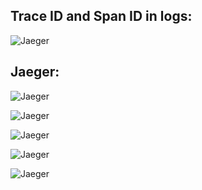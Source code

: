 ## Trace ID and Span ID in logs:
![Jaeger](https://firebasestorage.googleapis.com/v0/b/github-readme-content.appspot.com/o/traceid_and_spanid_in_logs.png?alt=media&token=17bf3fba-2aa1-422d-a694-fe2ced54a294&_gl=1*1w3qkgn*_ga*MjAxOTg3ODU3Mi4xNjg1ODU4Nzkz*_ga_CW55HF8NVT*MTY5ODYxNTM2Ni4xOS4xLjE2OTg2MTU2MDIuNjAuMC4w)


## Jaeger:

![Jaeger](https://firebasestorage.googleapis.com/v0/b/github-readme-content.appspot.com/o/Screenshot%20(164).png?alt=media&token=0c96fe7b-656b-4dbb-9cf7-5a8958b0deb9&_gl=1*1uzbw5d*_ga*MjAxOTg3ODU3Mi4xNjg1ODU4Nzkz*_ga_CW55HF8NVT*MTY5ODE1MTc2NS4xNC4xLjE2OTgxNTIzMTYuMzcuMC4w)

![Jaeger](https://firebasestorage.googleapis.com/v0/b/github-readme-content.appspot.com/o/Screenshot%20(165).png?alt=media&token=91995875-e5ae-4e89-b5b7-d4d205e63d6b&_gl=1*1xs8ag8*_ga*MjAxOTg3ODU3Mi4xNjg1ODU4Nzkz*_ga_CW55HF8NVT*MTY5ODE1MTc2NS4xNC4xLjE2OTgxNTIzMzkuMTQuMC4w)

![Jaeger](https://firebasestorage.googleapis.com/v0/b/github-readme-content.appspot.com/o/Screenshot%20(166).png?alt=media&token=82fc734c-eb88-4e67-a076-205ea96d82c1&_gl=1*pgvpyt*_ga*MjAxOTg3ODU3Mi4xNjg1ODU4Nzkz*_ga_CW55HF8NVT*MTY5ODE1MTc2NS4xNC4xLjE2OTgxNTIzNTUuNjAuMC4w)

![Jaeger](https://firebasestorage.googleapis.com/v0/b/github-readme-content.appspot.com/o/Screenshot%20(167).png?alt=media&token=0e53c4ee-7bd8-46a5-ba21-58e082180e03&_gl=1*g4yf5z*_ga*MjAxOTg3ODU3Mi4xNjg1ODU4Nzkz*_ga_CW55HF8NVT*MTY5ODE1MTc2NS4xNC4xLjE2OTgxNTIzNTkuNTYuMC4w)

![Jaeger](https://firebasestorage.googleapis.com/v0/b/github-readme-content.appspot.com/o/Screenshot%20(168).png?alt=media&token=a29b8513-ab20-4018-9fff-1f41e202ba3e&_gl=1*g8swh*_ga*MjAxOTg3ODU3Mi4xNjg1ODU4Nzkz*_ga_CW55HF8NVT*MTY5ODE1MTc2NS4xNC4xLjE2OTgxNTIzNjMuNTIuMC4w)